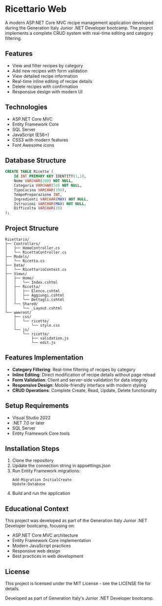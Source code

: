 # Ricettario Web

A modern ASP.NET Core MVC recipe management application developed during the Generation Italy Junior .NET Developer bootcamp. The project implements a complete CRUD system with real-time editing and category filtering.

## Features
- View and filter recipes by category
- Add new recipes with form validation
- View detailed recipe information
- Real-time inline editing of recipe details
- Delete recipes with confirmation
- Responsive design with modern UI

## Technologies
- ASP.NET Core MVC
- Entity Framework Core
- SQL Server
- JavaScript (ES6+)
- CSS3 with modern features
- Font Awesome icons

## Database Structure
```sql
CREATE TABLE Ricette (
    Id INT PRIMARY KEY IDENTITY(1,1),
    Nome VARCHAR(200) NOT NULL,
    Categoria VARCHAR(50) NOT NULL,
    TipoCucina VARCHAR(100),
    TempoPreparazione INT,
    Ingredienti VARCHAR(MAX) NOT NULL,
    Istruzioni VARCHAR(MAX) NOT NULL,
    Difficolta VARCHAR(20)
);
```

## Project Structure
```
Ricettario/
├── Controllers/
│   ├── HomeController.cs
│   └── RicettaController.cs
├── Models/
│   └── Ricetta.cs
├── Data/
│   └── RicettarioContext.cs
├── Views/
│   ├── Home/
│   │   └── Index.cshtml
│   ├── Ricetta/
│   │   ├── Elenco.cshtml
│   │   ├── Aggiungi.cshtml
│   │   └── Dettagli.cshtml
│   └── Shared/
│       └── _Layout.cshtml
└── wwwroot/
    ├── css/
    │   └── ricette/
    │       └── style.css
    └── js/
        └── ricette/
            ├── validation.js
            └── edit.js
```

## Features Implementation
- **Category Filtering**: Real-time filtering of recipes by category
- **Inline Editing**: Direct modification of recipe details without page reload
- **Form Validation**: Client and server-side validation for data integrity
- **Responsive Design**: Mobile-friendly interface with modern styling
- **CRUD Operations**: Complete Create, Read, Update, Delete functionality

## Setup Requirements
- Visual Studio 2022
- .NET 7.0 or later
- SQL Server
- Entity Framework Core tools

## Installation Steps
1. Clone the repository
2. Update the connection string in appsettings.json
3. Run Entity Framework migrations:
   ```
   Add-Migration InitialCreate
   Update-Database
   ```
4. Build and run the application

## Educational Context
This project was developed as part of the Generation Italy Junior .NET Developer bootcamp, focusing on:
- ASP.NET Core MVC architecture
- Entity Framework Core implementation
- Modern JavaScript practices
- Responsive web design
- Best practices in web development

## License
This project is licensed under the MIT License - see the LICENSE file for details.

Developed as part of Generation Italy's Junior .NET Developer bootcamp.
